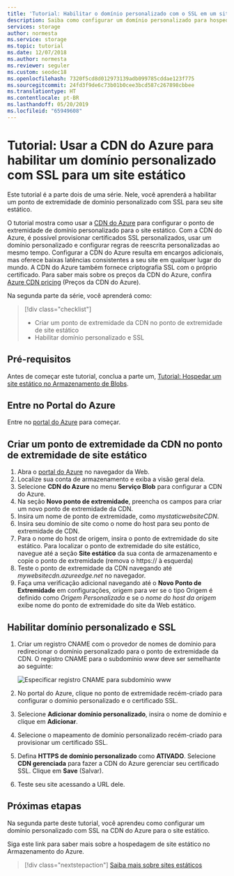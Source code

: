 ```yaml
---
title: 'Tutorial: Habilitar o domínio personalizado com o SSL em um site estático usando a CDN do Azure – Armazenamento do Azure'
description: Saiba como configurar um domínio personalizado para hospedagem de site estático.
services: storage
author: normesta
ms.service: storage
ms.topic: tutorial
ms.date: 12/07/2018
ms.author: normesta
ms.reviewer: seguler
ms.custom: seodec18
ms.openlocfilehash: 7320f5cd8d012973139adb099785cddae123f775
ms.sourcegitcommit: 24fd3f9de6c73b01b0cee3bcd587c267898cbbee
ms.translationtype: HT
ms.contentlocale: pt-BR
ms.lasthandoff: 05/20/2019
ms.locfileid: "65949608"
---
```

# <a name="tutorial-use-azure-cdn-to-enable-a-custom-domain-with-ssl-for-a-static-website"></a>Tutorial: Usar a CDN do Azure para habilitar um domínio personalizado com SSL para um site estático

Este tutorial é a parte dois de uma série. Nele, você aprenderá a habilitar um ponto de extremidade de domínio personalizado com SSL para seu site estático. 

O tutorial mostra como usar a [CDN do Azure](../../cdn/cdn-overview.md) para configurar o ponto de extremidade de domínio personalizado para o site estático. Com a CDN do Azure, é possível provisionar certificados SSL personalizados, usar um domínio personalizado e configurar regras de reescrita personalizadas ao mesmo tempo. Configurar a CDN do Azure resulta em encargos adicionais, mas oferece baixas latências consistentes a seu site em qualquer lugar do mundo. A CDN do Azure também fornece criptografia SSL com o próprio certificado. Para saber mais sobre os preços da CDN do Azure, confira [Azure CDN pricing](https://azure.microsoft.com/pricing/details/cdn/) (Preços da CDN do Azure).

Na segunda parte da série, você aprenderá como:

> [!div class="checklist"]
> * Criar um ponto de extremidade da CDN no ponto de extremidade de site estático
> * Habilitar domínio personalizado e SSL

## <a name="prerequisites"></a>Pré-requisitos

Antes de começar este tutorial, conclua a parte um, [Tutorial: Hospedar um site estático no Armazenamento de Blobs](storage-blob-static-website-host.md). 

## <a name="sign-in-to-the-azure-portal"></a>Entre no Portal do Azure

Entre no [portal do Azure](https://portal.azure.com/) para começar.

## <a name="create-a-cdn-endpoint-on-the-static-website-endpoint"></a>Criar um ponto de extremidade da CDN no ponto de extremidade de site estático

1. Abra o [portal do Azure](https://portal.azure.com/) no navegador da Web. 
1. Localize sua conta de armazenamento e exiba a visão geral dela.
1. Selecione **CDN do Azure** no menu **Serviço Blob** para configurar a CDN do Azure.
1. Na seção **Novo ponto de extremidade**, preencha os campos para criar um novo ponto de extremidade da CDN.
1. Insira um nome de ponto de extremidade, como *mystaticwebsiteCDN*.
1. Insira seu domínio de site como o nome do host para seu ponto de extremidade de CDN.
1. Para o nome do host de origem, insira o ponto de extremidade do site estático. Para localizar o ponto de extremidade do site estático, navegue até a seção **Site estático** da sua conta de armazenamento e copie o ponto de extremidade (remova o https:// à esquerda)
1. Teste o ponto de extremidade da CDN navegando até *mywebsitecdn.azureedge.net* no navegador.
1. Faça uma verificação adicional navegando até o **Novo Ponto de Extremidade** em configurações, origem para ver se o tipo Origem é definido como *Origem Personalizada* e se o *nome do host da origem* exibe nome do ponto de extremidade do site da Web estático.

## <a name="enable-custom-domain-and-ssl"></a>Habilitar domínio personalizado e SSL

1. Criar um registro CNAME com o provedor de nomes de domínio para redirecionar o domínio personalizado para o ponto de extremidade da CDN. O registro CNAME para o subdomínio *www* deve ser semelhante ao seguinte:

    ![Especificar registro CNAME para subdomínio www](media/storage-blob-static-website-custom-domain/subdomain-cname-record.png)

1. No portal do Azure, clique no ponto de extremidade recém-criado para configurar o domínio personalizado e o certificado SSL.
1. Selecione **Adicionar domínio personalizado**, insira o nome de domínio e clique em **Adicionar**.
1. Selecione o mapeamento de domínio personalizado recém-criado para provisionar um certificado SSL.
1. Defina **HTTPS de domínio personalizado** como **ATIVADO**. Selecione **CDN gerenciada** para fazer a CDN do Azure gerenciar seu certificado SSL. Clique em **Save** (Salvar).
1. Teste seu site acessando a URL dele.

## <a name="next-steps"></a>Próximas etapas

Na segunda parte deste tutorial, você aprendeu como configurar um domínio personalizado com SSL na CDN do Azure para o site estático.

Siga este link para saber mais sobre a hospedagem de site estático no Armazenamento do Azure.

> [!div class="nextstepaction"]
> [Saiba mais sobre sites estáticos](storage-blob-static-website.md)
